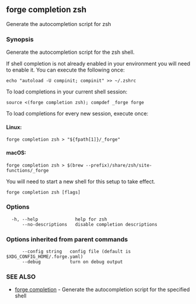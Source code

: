 ## forge completion zsh

Generate the autocompletion script for zsh

### Synopsis

Generate the autocompletion script for the zsh shell.

If shell completion is not already enabled in your environment you will need
to enable it.  You can execute the following once:

	echo "autoload -U compinit; compinit" >> ~/.zshrc

To load completions in your current shell session:

	source <(forge completion zsh); compdef _forge forge

To load completions for every new session, execute once:

#### Linux:

	forge completion zsh > "${fpath[1]}/_forge"

#### macOS:

	forge completion zsh > $(brew --prefix)/share/zsh/site-functions/_forge

You will need to start a new shell for this setup to take effect.


```
forge completion zsh [flags]
```

### Options

```
  -h, --help              help for zsh
      --no-descriptions   disable completion descriptions
```

### Options inherited from parent commands

```
      --config string   config file (default is $XDG_CONFIG_HOME/.forge.yaml)
      --debug           turn on debug output
```

### SEE ALSO

* [forge completion](forge_completion.md)	 - Generate the autocompletion script for the specified shell


